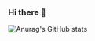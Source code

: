 ### Hi there 👋

![Anurag's GitHub stats](https://github-readme-stats.vercel.app/api?username=noxknow&show_icons=true&theme=onedark)
